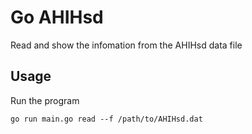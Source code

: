 # Go AHIHsd

Read and show the infomation from the AHIHsd data file

## Usage

Run the program

	go run main.go read --f /path/to/AHIHsd.dat
